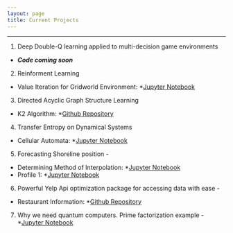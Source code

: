 ```yaml
---
layout: page
title: Current Projects
---
```



----
1. Deep Double-Q learning applied to multi-decision game environments
* ***Code coming soon***

2. Reinforment Learning
* Value Iteration for Gridworld Environment: *[Jupyter Notebook](https://github.com/marcbrittain/Reinforcement_Learning/blob/master/small_code.ipynb)

3. Directed Acyclic Graph Structure Learning
* K2 Algorithm: *[Github Repository](https://github.com/marcbrittain/K2_GraphSearch)

4. Transfer Entropy on Dynamical Systems
* Cellular Automata: *[Jupyter Notebook](https://github.com/marcbrittain/Transfer_Entropy/blob/master/transferEntropy.ipynb)

5.  Forecasting Shoreline position - 
* Determining Method of Interpolation: *[Jupyter Notebook](https://github.com/marcbrittain/Narrabeen/blob/master/Narrabeen%20Shoreline%20Positions.ipynb) 
* Profile 1:       *[Jupyter Notebook](https://github.com/marcbrittain/Narrabeen/blob/master/Forecasting%20Profile%201.ipynb) 

6.  Powerful Yelp Api optimization package for accessing data with ease - 
* Restaurant Information:    *[Github Repository](https://github.com/marcbrittain/Analytics_YELP)

7.  Why we need quantum computers. Prime factorization example - 
        *[Jupyter Notebook](https://github.com/marcbrittain/Python_Tutorials/blob/master/Quantum%20Computing/Why%20we%20need%20Quantum%20Computers.ipynb)
